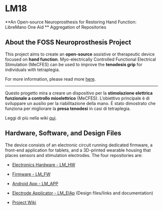 # LM18

**An Open-source Neuroprosthesis for Restoring Hand Function: LibreMano One Aid **
Aggregation of Repositories

## About the FOSS Neuroprosthesis Project

This project aims to create an **open-source** assistive or therapeutic device focused on **hand function**. Myo-electrically Controlled Functional Electrical Stimulation (MeCFES) can be used to improve the **tenodesis grip** for individuals with tetraplegia. 

For more information, please read more [here](https://github.com/ThorsenRune/MeCFES/wiki).

---

Questo progetto mira a creare un dispositivo per la **stimolazione elettrica funzionale a controllo mioelettrico** (MeCFES). L’obiettivo principale è di sviluppare un ausilio per la riabilitazione della mano. È stato dimostrato che funziona per migliorare la **presa tenodesi** in casi di tetraplegia. 

Leggi di più nella wiki [qui](https://translate.google.com/translate?hl=&sl=en&tl=it&u=https%3A%2F%2Fgithub.com%2FThorsenRune%2FMeCFES%2Fwiki).

## Hardware, Software, and Design Files

The device consists of an electronic circuit running dedicated firmware, a front-end application for tablets, and a 3D-printed wearable housing that places sensors and stimulation electrodes. The four repositories are:

- [Electronics Hardware - LM_HW](https://github.com/ThorsenRune/LM-HW)
- [Firmware - LM_FW](https://github.com/ThorsenRune/LM_FW)
- [Android App - LM_APP](https://github.com/ThorsenRune/LM-Android)
- [Electrode Applicator - LM_ElAp](https://github.com/ThorsenRune/LM_ElAp) (Design files/links and documentation)

- [Project Wiki](https://github.com/ThorsenRune/MeCFES/wiki)
